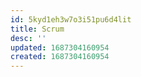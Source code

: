 ```yaml
---
id: 5kyd1eh3w7o3i51pu6d4lit
title: Scrum
desc: ''
updated: 1687304160954
created: 1687304160954
---
```

